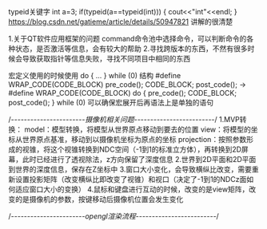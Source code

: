 typeid关键字
    int a=3;
    if(typeid(a==typeid(int)))
    {
        cout<<"int"<<endl;
    }
https://blog.csdn.net/gatieme/article/details/50947821 讲解的很清楚


1.关于QT软件应用框架的问题
command命令池中选择命令，可以判断命令的各种状态，是否激活等信息，会有较大的帮助
2.寻找跨版本的东西，不然有很多时候会导致获取指针等信息失败，寻找不同项目中相同的东西

宏定义使用的时候使用 do { ... } while (0) 结构
#define WRAP_CODE(CODE_BLOCK)  pre_code(); CODE_BLOCK; post_code();
->
#define WRAP_CODE(CODE_BLOCK) do { pre_code(); CODE_BLOCK; post_code(); } while (0)
可以确保宏展开后再语法上是单独的语句

/*-----------------------摄像机相关问题-------------------------*/
1.MVP转换：
model：模型转换，将模型从世界原点移动到要去的位置
view：将模型的坐标从世界原点基准，移动到以摄像机坐标为原点的坐标
projection：按照参数形成的视锥，将这个视锥转换到NDC空间（-1到1的标准立方体），再转换到2D屏幕，此时已经进行了透视除法，z方向保留了深度信息
2.世界到2D平面和2D平面到世界的深度信息，保存在Z坐标中
3.窗口大小变化，会导致横纵比改变，需要重新设置投影矩阵（改变横纵比即改变了视锥）和视口（决定了-1到1的NDCz面如何适应窗口大小的变换）
4.鼠标和键盘进行互动的时候，改变的是view矩阵，改变的是摄像机的参数，按键移动后摄像机位置会发生变化

/*-----------------------opengl渲染流程-------------------------*/

